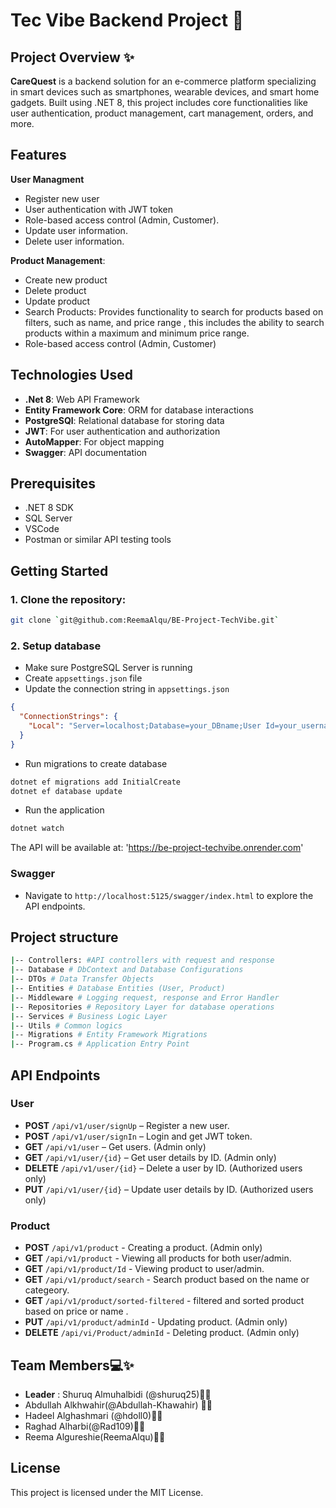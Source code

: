# Tec Vibe Backend Project 🚀

## Project Overview ✨

**CareQuest**  is a backend solution for an e-commerce platform specializing in smart devices such as smartphones, wearable devices, and smart home gadgets. Built using .NET 8, this project includes core functionalities like user authentication, product management, cart management, orders, and more.
## Features

**User Managment**

- Register new user
- User authentication with JWT token
- Role-based access control (Admin, Customer).
- Update user information.
- Delete user information.

**Product Management**:

- Create new product
- Delete product
- Update product
- Search Products: Provides functionality to search for products based on filters, such as name, and price range , this includes the ability to search products within a maximum and minimum price range.
- Role-based access control (Admin, Customer)

## Technologies Used

- **.Net 8**: Web API Framework
- **Entity Framework Core**: ORM for database interactions
- **PostgreSQl**: Relational database for storing data
- **JWT**: For user authentication and authorization
- **AutoMapper**: For object mapping
- **Swagger**: API documentation

## Prerequisites

- .NET 8 SDK
- SQL Server
- VSCode
- Postman or similar API testing tools

## Getting Started

### 1. Clone the repository:

```bash
git clone `git@github.com:ReemaAlqu/BE-Project-TechVibe.git`


```

### 2. Setup database

- Make sure PostgreSQL Server is running
- Create `appsettings.json` file
- Update the connection string in `appsettings.json`

```json
{
  "ConnectionStrings": {
    "Local": "Server=localhost;Database=your_DBname;User Id=your_username;Password=your_password;"
  }
}
```

- Run migrations to create database

```bash
dotnet ef migrations add InitialCreate
dotnet ef database update
```

- Run the application

```bash
dotnet watch
```

The API will be available at: 'https://be-project-techvibe.onrender.com'

### Swagger

- Navigate to `http://localhost:5125/swagger/index.html` to explore the API endpoints.

## Project structure

```bash
|-- Controllers: #API controllers with request and response
|-- Database # DbContext and Database Configurations
|-- DTOs # Data Transfer Objects
|-- Entities # Database Entities (User, Product)
|-- Middleware # Logging request, response and Error Handler
|-- Repositories # Repository Layer for database operations
|-- Services # Business Logic Layer
|-- Utils # Common logics
|-- Migrations # Entity Framework Migrations
|-- Program.cs # Application Entry Point
```

## API Endpoints

### User

- **POST** `/api/v1/user/signUp` – Register a new user.
- **POST** `/api/v1/user/signIn` – Login and get JWT token.
- **GET** `/api/v1/user` – Get users. (Admin only)
- **GET** `/api/v1/user/{id}` – Get user details by ID. (Admin only)
- **DELETE** `/api/v1/user/{id}` – Delete a user by ID. (Authorized users only)
- **PUT** `/api/v1/user/{id}` – Update user details by ID. (Authorized users only)

### Product

- **POST** `/api/v1/product` - Creating a product. (Admin only)
- **GET** `/api/v1/product` - Viewing all products for both user/admin.
- **GET** `/api/v1/product/Id` - Viewing product to user/admin.
- **GET** `/api/v1/product/search` - Search product based on the name or categeory.
- **GET** `/api/v1/product/sorted-filtered` - filtered and sorted product based on price or name  .
- **PUT** `/api/v1/product/adminId` - Updating product. (Admin only)
- **DELETE** `/api/vi/Product/adminId` - Deleting product. (Admin only)

## Team Members💻✨

- **Leader** : Shuruq Almuhalbidi (@shuruq25)👩‍💻
- Abdullah Alkhwahir(@Abdullah-Khawahir) 👨‍💻
- Hadeel Alghashmari (@hdoll0)👩‍💻
- Raghad Alharbi(@Rad109)👩‍💻
- Reema Algureshie(ReemaAlqu)👩‍💻

## License

This project is licensed under the MIT License.
